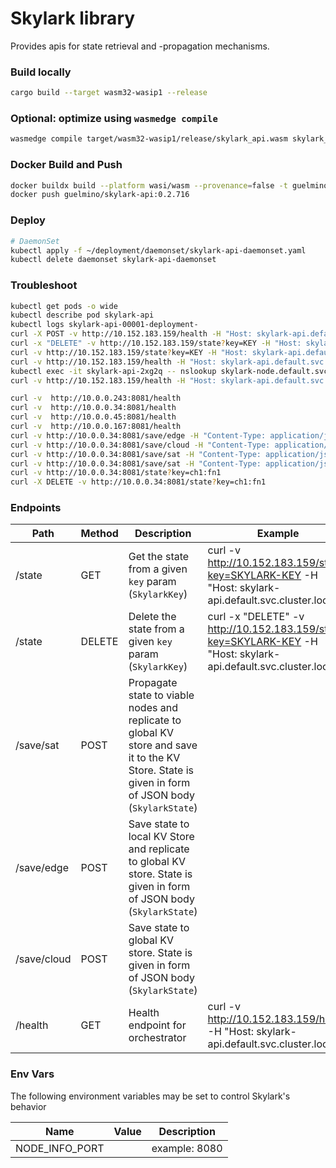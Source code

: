 # Skylark library
Provides apis for state retrieval and -propagation mechanisms. 

### Build locally
```bash
cargo build --target wasm32-wasip1 --release
```

### Optional: optimize using `wasmedge compile`
```bash
wasmedge compile target/wasm32-wasip1/release/skylark_api.wasm skylark_api.wasm
```

### Docker Build and Push
```bash
docker buildx build --platform wasi/wasm --provenance=false -t guelmino/skylark-api:0.2.716 .
docker push guelmino/skylark-api:0.2.716
```

### Deploy
```bash
# DaemonSet
kubectl apply -f ~/deployment/daemonset/skylark-api-daemonset.yaml
kubectl delete daemonset skylark-api-daemonset
```

### Troubleshoot
```bash
kubectl get pods -o wide
kubectl describe pod skylark-api
kubectl logs skylark-api-00001-deployment-
curl -X POST -v http://10.152.183.159/health -H "Host: skylark-api.default.svc.cluster.local" -d "skldfjerg"
curl -x "DELETE" -v http://10.152.183.159/state?key=KEY -H "Host: skylark-api.default.svc.cluster.local"
curl -v http://10.152.183.159/state?key=KEY -H "Host: skylark-api.default.svc.cluster.local"
curl -v http://10.152.183.159/health -H "Host: skylark-api.default.svc.cluster.local"
kubectl exec -it skylark-api-2xg2q -- nslookup skylark-node.default.svc.cluster.local
curl -v http://10.152.183.159/health -H "Host: skylark-api.default.svc.cluster.local"

curl -v  http://10.0.0.243:8081/health
curl -v  http://10.0.0.34:8081/health
curl -v  http://10.0.0.45:8081/health
curl -v  http://10.0.0.167:8081/health
curl -v http://10.0.0.34:8081/save/edge -H "Content-Type: application/json" -d '{"key": {"chain_id": "ch1","fn_name": "fn1"},"value": "V0.2.716E"}'
curl -v http://10.0.0.34:8081/save/cloud -H "Content-Type: application/json" -d '{"key": {"chain_id": "ch1","fn_name": "fn1"},"value": "V0.2.716C"}'
curl -v http://10.0.0.34:8081/save/sat -H "Content-Type: application/json" -d '{"key": {"chain_id": "ch1","fn_name": "fn1"},"value": "V0.2.716S"}'
curl -v http://10.0.0.34:8081/save/sat -H "Content-Type: application/json" -d '{"key":{"chain_id":"78599338-10aa-41be-961e-227d91b690be","fn_name":"ex_preprocess"},"value":"11b430a1795c0608903b6d6f4ff2565b32c3456c0ddc74ad4ef2fc92205b211a"}'
curl -v http://10.0.0.34:8081/state?key=ch1:fn1
curl -X DELETE -v http://10.0.0.34:8081/state?key=ch1:fn1
```

### Endpoints

| Path        | Method | Description                                                                                                                                        | Example                                                                                                          |
|-------------|--------|----------------------------------------------------------------------------------------------------------------------------------------------------|------------------------------------------------------------------------------------------------------------------|
| /state      | GET    | Get the state from a given `key` param (`SkylarkKey`)                                                                                              | curl -v http://10.152.183.159/state?key=SKYLARK-KEY -H "Host: skylark-api.default.svc.cluster.local"             | 
| /state      | DELETE | Delete the state from a given `key` param (`SkylarkKey`)                                                                                           | curl -x "DELETE" -v http://10.152.183.159/state?key=SKYLARK-KEY -H "Host: skylark-api.default.svc.cluster.local" | 
| /save/sat   | POST   | Propagate state to viable nodes and replicate to global KV store and save it to the KV Store. State is given in form of JSON body (`SkylarkState`) |                                                                                                                  |
| /save/edge  | POST   | Save state to local KV Store and replicate to global KV store. State is given in form of JSON body (`SkylarkState`)                                |                                                                                                                  |
| /save/cloud | POST   | Save state to global KV store. State is given in form of JSON body (`SkylarkState`)                                                                |                                                                                                                  |
| /health     | GET    | Health endpoint for orchestrator                                                                                                                   | curl -v http://10.152.183.159/health -H "Host: skylark-api.default.svc.cluster.local"                            |

### Env Vars
The following environment variables may be set to control Skylark's behavior

| Name           | Value         | Description                                            |
|----------------|---------------|--------------------------------------------------------|
| NODE_INFO_PORT | <port number> | example: 8080 |   
